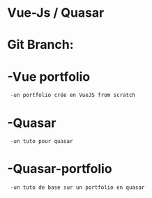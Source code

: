 # Vue-Js / Quasar
# Git Branch:

# -Vue portfolio
     -un portfolio crée en VueJS from scratch

# -Quasar
     -un tuto pour quasar

# -Quasar-portfolio
     -un tuto de base sur un portfolio en quasar
